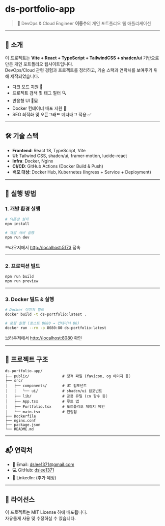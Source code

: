 # ds-portfolio-app

> 🚀 DevOps & Cloud Engineer **이동수**의 개인 포트폴리오 웹 애플리케이션


---

## 📖 소개

이 프로젝트는 **Vite + React + TypeScript + TailwindCSS + shadcn/ui** 기반으로 만든 개인 포트폴리오 웹사이트입니다.  
DevOps/Cloud 관련 경험과 프로젝트를 정리하고, 기술 스택과 연락처를 보여주기 위해 제작되었습니다.

- 다크 모드 지원 🌙
- 프로젝트 검색 및 태그 필터 🔍
- 반응형 UI 📱💻
- Docker 컨테이너 배포 지원 🐳
- SEO 최적화 및 오픈그래프 메타태그 적용 ✅

---

## 🛠 기술 스택

- **Frontend**: React 18, TypeScript, Vite
- **UI**: Tailwind CSS, shadcn/ui, framer-motion, lucide-react
- **Infra**: Docker, Nginx
- **CI/CD**: GitHub Actions (Docker Build & Push)
- **배포 대상**: Docker Hub, Kubernetes (Ingress + Service + Deployment)

---

## 🚀 실행 방법

### 1. 개발 환경 실행
```bash
# 의존성 설치
npm install

# 개발 서버 실행
npm run dev
```
브라우저에서 [http://localhost:5173](http://localhost:5173) 접속

---

### 2. 프로덕션 빌드
```bash
npm run build
npm run preview
```

---

### 3. Docker 빌드 & 실행
```bash
# Docker 이미지 빌드
docker build -t ds-portfolio:latest .

# 로컬 실행 (호스트 8080 → 컨테이너 80)
docker run --rm -p 8080:80 ds-portfolio:latest
```
브라우저에서 [http://localhost:8080](http://localhost:8080) 확인

---

## 📂 프로젝트 구조

```
ds-portfolio-app/
├── public/               # 정적 파일 (favicon, og 이미지 등)
├── src/
│   ├── components/       # UI 컴포넌트
│   │   └── ui/           # shadcn/ui 컴포넌트
│   ├── lib/              # 공용 유틸 (cn 함수 등)
│   ├── App.tsx           # 루트 앱
│   ├── Portfolio.tsx     # 포트폴리오 페이지 메인
│   └── main.tsx          # 진입점
├── Dockerfile
├── nginx.conf
├── package.json
└── README.md
```

---

## 📬 연락처

- 📧 Email: [dslee1371@gmail.com](mailto:dslee1371@gmail.com)  
- 💻 GitHub: [dslee1371](https://github.com/dslee1371)  
- 💼 LinkedIn: (추가 예정)

---

## 📜 라이선스

이 프로젝트는 MIT License 하에 배포됩니다.  
자유롭게 사용 및 수정하실 수 있습니다.
